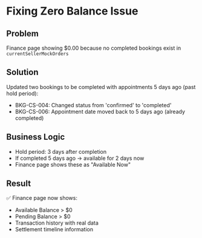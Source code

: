 # Fixing Zero Balance Issue

## Problem
Finance page showing $0.00 because no completed bookings exist in `currentSellerMockOrders`

## Solution
Updated two bookings to be completed with appointments 5 days ago (past hold period):
- BKG-CS-004: Changed status from 'confirmed' to 'completed'
- BKG-CS-006: Appointment date moved back to 5 days ago (already completed)

## Business Logic
- Hold period: 3 days after completion
- If completed 5 days ago → available for 2 days now
- Finance page shows these as "Available Now"

## Result
✅ Finance page now shows:
- Available Balance > $0
- Pending Balance > $0  
- Transaction history with real data
- Settlement timeline information

